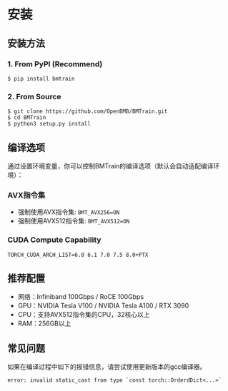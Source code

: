 # 安装

## 安装方法

### 1. From PyPI (Recommend)

```shell
$ pip install bmtrain
```

### 2. From Source

```shell
$ git clone https://github.com/OpenBMB/BMTrain.git
$ cd BMTrain
$ python3 setup.py install
```

## 编译选项

通过设置环境变量，你可以控制BMTrain的编译选项（默认会自动适配编译环境）：

### AVX指令集

* 强制使用AVX指令集: `BMT_AVX256=ON`
* 强制使用AVX512指令集: `BMT_AVX512=ON`

### CUDA Compute Capability

`TORCH_CUDA_ARCH_LIST=6.0 6.1 7.0 7.5 8.0+PTX`

## 推荐配置

* 网络：Infiniband 100Gbps / RoCE 100Gbps
* GPU：NVIDIA Tesla V100 / NVIDIA Tesla A100 / RTX 3090
* CPU：支持AVX512指令集的CPU，32核心以上
* RAM：256GB以上

## 常见问题

如果在编译过程中如下的报错信息，请尝试使用更新版本的gcc编译器。
```
error: invalid static_cast from type `const torch::OrderdDict<...>`
```

